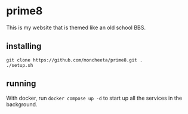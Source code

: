# prime8

This is my website that is themed like an old school BBS.

## installing

```
git clone https://github.com/moncheeta/prime8.git .
./setup.sh
```

## running

With docker, run `docker compose up -d` to start up all the services in the background.
